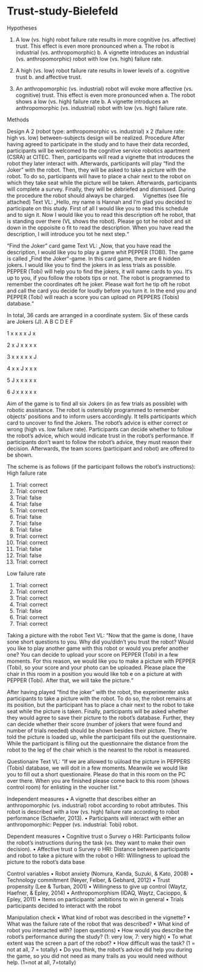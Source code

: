 # Trust-study-Bielefeld

Hypotheses

1.	A low (vs. high) robot failure rate results in more cognitive (vs. affective) trust.
This effect is even more pronounced when
a.	The robot is industrial (vs. anthropomorphic)
b.	A vignette introduces an industrial (vs. anthropomorphic) robot with low (vs. high) failure rate.

2.	A high (vs. low) robot failure rate results in lower levels of
a.	cognitive trust
b.	and affective trust.

3.	An anthropomorphic (vs. industrial) robot will evoke more affective (vs. cognitive) trust.
This effect is even more pronounced when
a.	The robot shows a low (vs. high) failure rate
b.	A vignette introduces an anthropomorphic (vs. industrial) robot with low (vs. high) failure rate.


Methods

Design
A 2 (robot type: anthropomorphic vs. industrial) x 2 (failure rate: high vs. low) between-subjects design will be realized.
Procedure
After having agreed to participate in the study and to have their data recorded, participants will be welcomed to the cognitive service robotics apartment (CSRA) at CITEC. Then, participants will read a vignette that introduces the robot they later interact with. Afterwards, participants will play “find the Joker” with the robot. Then, they will be asked to take a picture with the robot. To do so, participants will have to place a chair next to the robot on which they take seat while the picture will be taken. Afterwards, participants will complete a survey. Finally, they will be debriefed and dismissed. During the procedure the robot should always be charged.
 
Vignettes (see file attached)
Text VL: „Hello, my name is Hannah and I‘m glad you decided to participate on this study. First of all I would like you to read this schedule and to sign it.
Now I would like you to read this description oft he robot, that is standing over there (VL shows the robot). Please go tot he robot and sit down in the oppoisite o fit to read the description. When you have read the description, I will introduce you tot he next step.“

“Find the Joker” card game
Text VL: „Now, that you have read the description, I would like you to play a game whit PEPPER (TOBI). The game is called „Find the Joker“-game. In this card game, there are 6 hidden jokers. I would like you to find the jokers in as less trials as possible. PEPPER (Tobi) will help you to find the jokers, it will name cards to you. It‘s up to you, if you follow the robots tips or not. The robot is programmed to remember the coordinates oft he joker. Please wait fort he tip oft he robot and call the card you decide for loudly before you turn it. In the end you and PEPPER (Tobi) will reach a score you can upload on PEPPERS (Tobis) database.“

In total, 36 cards are arranged in a coordinate system. Six of these cards are Jokers (J).
	A	B	C	D	E	F

1	x	x	x	x	J	x

2	x	J	x	x	x	x

3	x	x	x	x	x	J

4	x	x	J	x	x	x

5	J	x	x	x	x	x

6	J	x	x	x	x x


Aim of the game is to find all six Jokers (in as few trials as possible) with robotic assistance. The robot is ostensibly programmed to remember objects’ positions and to inform users accordingly. It tells participants which card to uncover to find the Jokers. The robot’s advice is either correct or wrong (high vs. low failure rate). Participants can decide whether to follow the robot’s advice, which would indicate trust in the robot’s performance. If participants don’t want to follow the robot’s advice, they must reason their decision. Afterwards, the team scores (participant and robot) are offered to be shown.

The scheme is as follows (if the participant follows the robot’s instructions):
High failure rate
1.	Trial: correct
2.	Trial: correct
3.	Trial: false
4.	Trial: false
5.	Trial: correct
6.	Trial: false
7.	Trial: false
8.	Trial: false
9.	Trial: correct
10.	Trial: correct
11.	Trial: false
12.	Trial: false
13.	Trial: correct

Low failure rate
1.	Trial: correct
2.	Trial: correct
3.	Trial: correct
4.	Trial: correct
5.	Trial: false
6.	Trial: correct
7.	Trial: correct

Taking a picture with the robot
Text VL: “Now that the game is done, I have sone short questions to you. Why did you/didn’t you trust the robot? Would you like to play another game with this robot or would you prefer another one? You can decide to upload your score on PEPPER (Tobi) in a few moments. For this reason, we would like you to make a picture with PEPPER (Tobi), so your score and your photo can be uploaded. Please place the chair in this room in a position you would like tob e on a picture at with PEPPER (Tobi). After that, we will take the picture.“

After having played “find the joker” with the robot, the experimenter asks participants to take a picture with the robot. To do so, the robot remains at its position, but the participant has to place a chair next to the robot to take seat while the picture is taken. Finally, participants will be asked whether they would agree to save their picture to the robot’s database. Further, they can decide whether their score (number of jokers that were found and number of trials needed) should be shown besides their picture. They’re told the picture is loaded up, while the participant fills out the questionnaire. While the participant is filling out the questionnaire the distance from the robot to the leg of the chair which is the nearest to the robot is measured.

Questionaire
Text VL: “If we are allowed to uüload the picture in PEPPERS (Tobis) database, we will doit in a few moments. Meanwile we would like you to fill out a short questionaire. Please do that in this room on the PC over there. When you are finished please come back to this room (shows control room) for enlisting in the voucher list.“

Independent measures
•	A vignette that describes either an anthropomorphic (vs. industrial) robot according to robot attributes. This robot is described with a low (vs. high) failure rate according to robot performance (Schaefer, 2013).
•	Participants will interact with either an anthropomorphic: Pepper (vs. industrial: Tobi) robot.

Dependent measures
•	Cognitive trust
o	Survey
o	HRI: Participants follow the robot’s instructions during the task (vs. they want to make their own decision).
•	Affective trust
o	Survey
o	HRI: Distance between participants and robot to take a picture with the robot
o	HRI: Willingness to upload the picture to the robot’s data base

Control variables
•	Robot anxiety (Nomura, Kanda, Suzuki, & Kato, 2008)
•	Technology commitment (Neyer, Felber, & Gebhard, 2012)
•	Trust propensity (Lee & Turban, 2001)
•	Willingness to give up control (Waytz, Haefner, & Epley, 2014)
•	Anthropomorphism (IDAQ, Waytz, Cacioppo, & Epley, 2011)
•	Items on participants’ ambitions to win in general
•	Trials participants decided to interact with the robot

Manipulation check
•	What kind of robot was described in the vignette?
•	What was the failure rate of the robot that was described?
•	What kind of robot you interacted with?
(open questions)
•	How would you describe the robot’s performance during the study?
(1: very low, 7: very high)
•	To what extent was the screen a part of the robot?
•	How difficult was the task?
(1 = not at all, 7 = totally)
•	Do you think, the robot’s advice did help you during the game, so you did not need as many trails as you would need without help. (1=not at all, 7=totally)
